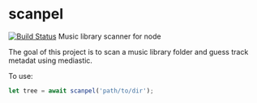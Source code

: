 # scanpel
[![Build Status](https://travis-ci.org/vinz243/scanpel.svg?branch=master)](https://travis-ci.org/vinz243/scanpel)
Music library scanner for node

The goal of this project is to scan a music library folder and guess track metadat using mediastic.

To use:

```js
let tree = await scanpel('path/to/dir');
```
